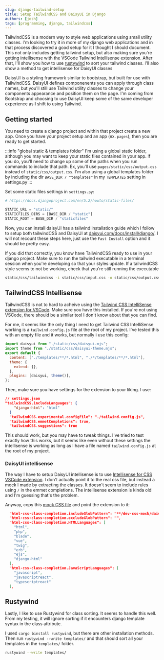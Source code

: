 ```yaml
---
slug: django-tailwind-setup
title: Setup TailwindCSS and DaisyUI in Django
authors: [josh]
tags: [programming, django, tailwindcss]
---
```


TailwindCSS is a modern way to style web applications using small utility classes. I'm looking to try it in more of my django web applications and in that process discovered a good setup for it I thought I should document. This not only includes getting tailwind setup, but also making sure you're getting intellisense with the VSCode Tailwind Intellisense extension. After that, I'll show you how to use [rustywind](https://github.com/avencera/rustywind) to sort your tailwind classes. I'll also show a method to get intellisense for DaisyUI classes

<!-- truncate -->

DaisyUI is a styling framework similar to bootstrap, but built for use with TailwindCSS. DaisyUI defines componenents you can apply through class names, but you'll still use Tailwind utility classes to change your components appearance and position them on the page. I'm coming from Bootstrap and choosing to use DaisyUI keep some of the same developer experience as I shift to using Tailwind.

## Getting started

You need to create a django project and within that project create a new app. Once you have your project setup and an app (ex. `pages`), then you are ready to get started.

:::info "global static & templates folder"
I'm using a global static folder, although you may want to keep your static files contained in your app. If you do, you'll need to change up some of the paths when you run commands to include that path. Ex, you'll use `pages/static/css/output.css` instead of `static/css/output.css`. I'm also using a global templates folder by including the dir `BASE_DIR / "templates"` in my `TEMPLATES` setting in settings.py
:::

Set some static files settings in `settings.py`:

```py
# https://docs.djangoproject.com/en/5.2/howto/static-files/

STATIC_URL = "static/"
STATICFILES_DIRS = [BASE_DIR / "static"]
STATIC_ROOT = BASE_DIR / "staticfiles"
```

Now, you can install daisyUI has a tailwind installation guide which I follow to setup both tailwindCSS and DaisyUI at [daisyui.com/docs/install/django/](https://daisyui.com/docs/install/django/). I will not recount these steps here, just use the `Fast Install` option and it should be pretty easy.

If you did that correctly, you know have TailwindCSS ready to use in your django project. Make sure to run the tailwind executable in a terminal session when you're developing so that your styles update. If a tailwindCSS style seems to not be working, check that you're still running the executable

```bash
static/css/tailwindcss -i static/css/input.css -o static/css/output.css --watch
```

## TailwindCSS Intellisense

TailwindCSS is not to hard to acheive using the [Tailwind CSS IntelliSense extension for VSCode](https://marketplace.visualstudio.com/items?itemName=bradlc.vscode-tailwindcss). Make sure you have this installed. If you're not using VSCode, there should be a similar tool I don't know about that you can find.

For me, it seems like the only thing I need to get Tailwind CSS IntelliSense working is a `tailwind.config.js` file at the root of my project. I've tested this with an empty file and it works, but normally i use this config:

```js
import daisyui from "./static/css/daisyui.mjs";
import theme from "./static/css/daisyui-theme.mjs";
export default {
  content: ["./templates/**/*.html", "./*/templates/**/*.html"],
  theme: {
    extend: {},
  },
  plugins: [daisyui, theme()],
};

```

Then, make sure you have settings for the extension to your liking. I use:

```json
// settings.json
"tailwindCSS.includeLanguages": {
    "django-html": "html"
  }
  "tailwindCSS.experimental.configFile": "./tailwind.config.js",
  "tailwindCSS.emmetCompletions": true,
  "tailwindCSS.suggestions": true
```

This should work, but you may have to tweak things. I've tried to test exactly how this works, but it seems like even without these settings the intellisense is working as long as I have a file named `tailwind.config.js` at the root of my project.

### DaisyUI intellisense
The way I have to setup DaisyUI intellisense is to use [Intellisense for CSS VSCode extension](https://github.com/Zignd/HTML-CSS-Class-Completion). I don't actually point it to the real css file, but instead a mock I made by extracting the classes. It doesn't seem to include rules using `/` in the emmet completions. The intellisense extension is kinda old and I'm guessing that's the problem.

Anyway, copy this [mock CSS file](/daisyui-classes-mock) and point the extension to it:
```json
  "html-css-class-completion.includeGlobPattern": "**/dev-css-mock/daisyui-mock.css",
  "html-css-class-completion.excludeGlobPattern": "",
  "html-css-class-completion.HTMLLanguages": [
    "html",
    "php",
    "blade",
    "vue",
    "twig",
    "erb",
    "ejs",
    "django-html"
  ],
  "html-css-class-completion.JavaScriptLanguages": [
    "javascript",
    "javascriptreact",
    "typescriptreact"
  ],
```

## Rustywind

Lastly, I like to use Rustywind for class sorting. It seems to handle this well. From my testing, it will ignore sorting if it encounters django template syntax in the class attribute.

I used `cargo binstall rustywind`, but there are other installation methods. Then run `rustywind --write templates/` and that should sort all your templates in the `templates/` folder.

```bash
rustywind --write templates/
```

